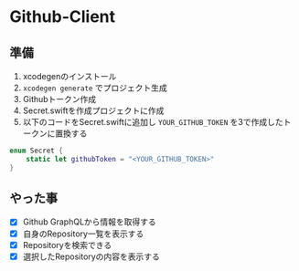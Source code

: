# Github-Client

## 準備

1. xcodegenのインストール
2. `xcodegen generate` でプロジェクト生成
3. Githubトークン作成
4. Secret.swiftを作成プロジェクトに作成
5. 以下のコードをSecret.swiftに追加し `YOUR_GITHUB_TOKEN` を3で作成したトークンに置換する
```Secret.swift
enum Secret {
    static let githubToken = "<YOUR_GITHUB_TOKEN>"
}
```

## やった事

- [x] Github GraphQLから情報を取得する
- [x] 自身のRepository一覧を表示する
- [x] Repositoryを検索できる
- [x] 選択したRepositoryの内容を表示する
